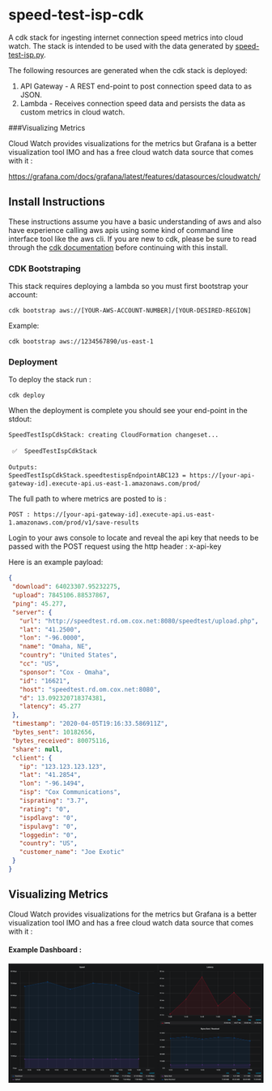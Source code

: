 # speed-test-isp-cdk

A cdk stack for ingesting internet connection speed metrics into cloud watch. The stack is intended to be used with the data generated by [speed-test-isp.py](https://github.com/mitchmckenzie/speed-test-isp/blob/master/speed-test-isp.py).
 
The following resources are generated when the cdk stack is deployed:

1. API Gateway - A REST end-point to post connection speed data to as JSON. 
2. Lambda - Receives connection speed data and persists the data as custom metrics in cloud watch.

###Visualizing Metrics

Cloud Watch provides visualizations for the metrics but Grafana is a better visualization tool IMO and has a free cloud watch data source that comes with it :

https://grafana.com/docs/grafana/latest/features/datasources/cloudwatch/

## Install Instructions

These instructions assume you have a basic understanding of aws and also have experience calling aws apis using some kind of command line interface tool like the aws cli.
If you are new to cdk, please be sure to read through the [cdk documentation](https://docs.aws.amazon.com/cdk/latest/guide/getting_started.html) before continuing with this install.

### CDK Bootstraping

This stack requires deploying a lambda so you must first bootstrap your account:

```
cdk bootstrap aws://[YOUR-AWS-ACCOUNT-NUMBER]/[YOUR-DESIRED-REGION]
```
Example: 
```
cdk bootstrap aws://1234567890/us-east-1
```
### Deployment

To deploy the stack run :
 
```
cdk deploy
```

When the deployment is complete you should see your end-point in the stdout:

```
SpeedTestIspCdkStack: creating CloudFormation changeset...

 ✅  SpeedTestIspCdkStack

Outputs:
SpeedTestIspCdkStack.speedtestispEndpointABC123 = https://[your-api-gateway-id].execute-api.us-east-1.amazonaws.com/prod/
```

The full path to where metrics are posted to is :

```
POST : https://[your-api-gateway-id].execute-api.us-east-1.amazonaws.com/prod/v1/save-results
```
Login to your aws console to locate and reveal the api key that needs to be passed with the POST request using the http header : x-api-key

Here is an example payload:
 
 ```json
{
  "download": 64023307.95232275,
  "upload": 7845106.88537867,
  "ping": 45.277,
  "server": {
    "url": "http://speedtest.rd.om.cox.net:8080/speedtest/upload.php",
    "lat": "41.2500",
    "lon": "-96.0000",
    "name": "Omaha, NE",
    "country": "United States",
    "cc": "US",
    "sponsor": "Cox - Omaha",
    "id": "16621",
    "host": "speedtest.rd.om.cox.net:8080",
    "d": 13.092320718374381,
    "latency": 45.277
  },
  "timestamp": "2020-04-05T19:16:33.586911Z",
  "bytes_sent": 10182656,
  "bytes_received": 80075116,
  "share": null,
  "client": {
    "ip": "123.123.123.123",
    "lat": "41.2854",
    "lon": "-96.1494",
    "isp": "Cox Communications",
    "isprating": "3.7",
    "rating": "0",
    "ispdlavg": "0",
    "ispulavg": "0",
    "loggedin": "0",
    "country": "US",
    "customer_name": "Joe Exotic"
  }
}
```

## Visualizing Metrics

Cloud Watch provides visualizations for the metrics but Grafana is a better visualization tool IMO and has a free cloud watch data source that comes with it :

#### Example Dashboard :

![Example Dashboard](dashboard.png)